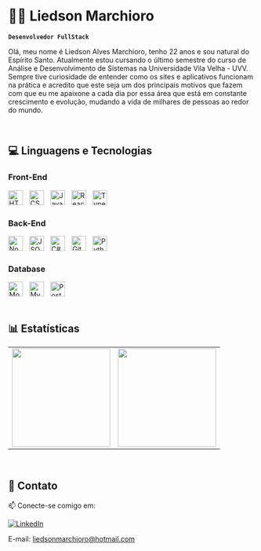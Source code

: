# 🧑‍💻 Liedson Marchioro

**`Desenvolvedor FullStack`**

Olá, meu nome é Liedson Alves Marchioro, tenho 22 anos e sou natural do Espírito Santo. Atualmente estou cursando o último semestre do curso de Análise e Desenvolvimento de Sistemas na Universidade Vila Velha - UVV. Sempre tive curiosidade de entender como os sites e aplicativos funcionam na prática e acredito que este seja um dos principais motivos que fazem com que eu me apaixone a cada dia por essa área que está em constante crescimento e evolução, mudando a vida de milhares de pessoas ao redor do mundo.

</br>

## 💻 Linguagens e Tecnologias

### Front-End

<img 
    align="left"
    alt="HTML"
    title="HTML"
    width="30px"
    style="padding-right: 10px;"
    src="https://cdn.jsdelivr.net/gh/devicons/devicon@latest/icons/html5/html5-original.svg" 
/>

<img 
    align="left"
    alt="CSS"
    title="CSS"
    width="30px"
    style="padding-right: 10px;"
    src="https://cdn.jsdelivr.net/gh/devicons/devicon@latest/icons/css3/css3-original.svg" 
/>

<img 
    align="left"
    alt="JavaScript"
    title="JavaScript"
    width="30px"
    style="padding-right: 10px;"
    src="https://cdn.jsdelivr.net/gh/devicons/devicon@latest/icons/javascript/javascript-original.svg" 
/>

<img 
    align="left"
    alt="React"
    title="React"
    width="30px"
    style="padding-right: 10px;"
    src="https://cdn.jsdelivr.net/gh/devicons/devicon@latest/icons/react/react-original.svg" 
/>

<img 
    align="left"
    alt="TypeScript"
    title="TypeScript"
    width="30px"
    style="padding-right: 10px;"
    src="https://cdn.jsdelivr.net/gh/devicons/devicon@latest/icons/typescript/typescript-original.svg" 
/>
</br>
</br>

### Back-End

<img 
    align="left"
    alt="Node"
    title="Node"
    width="30px"
    style="padding-right: 10px;"
    src="https://cdn.jsdelivr.net/gh/devicons/devicon@latest/icons/nodejs/nodejs-original.svg" 
/>

<img 
    align="left"
    alt="JSON"
    title="JSON"
    width="30px"
    style="padding-right: 10px;"
    src="https://cdn.jsdelivr.net/gh/devicons/devicon@latest/icons/json/json-original.svg" 
/>

<img 
    align="left"
    alt="C#"
    title="C#"
    width="30px"
    style="padding-right: 10px;"
    src="https://cdn.jsdelivr.net/gh/devicons/devicon@latest/icons/csharp/csharp-original.svg" 
/>

<img 
    align="left"
    alt="Git"
    title="Git"
    width="30px"
    style="padding-right: 10px;"
    src="https://cdn.jsdelivr.net/gh/devicons/devicon@latest/icons/git/git-original.svg" 
/>

<img 
    align="left"
    alt="Python"
    title="Python"
    width="30px"
    style="padding-right: 10px;"    
    src="https://cdn.jsdelivr.net/gh/devicons/devicon@latest/icons/python/python-original.svg" 
/>

</br>
</br>

### Database
<img 
    align="left"
    alt="MongoDB"
    title="MongoDB"
    width="30px"
    style="padding-right: 10px;"    
    src="https://cdn.jsdelivr.net/gh/devicons/devicon@latest/icons/mongodb/mongodb-original.svg" 
/>

<img 
    align="left"
    alt="MySQL"
    title="MySQL"
    width="30px"
    style="padding-right: 10px;" 
    src="https://cdn.jsdelivr.net/gh/devicons/devicon@latest/icons/mysql/mysql-original-wordmark.svg" 
/>

<img 
    align="left"
    alt="PostgreSQL"
    title="PostgreSQL"
    width="30px"
    style="padding-right: 10px;" 
    src="https://cdn.jsdelivr.net/gh/devicons/devicon@latest/icons/postgresql/postgresql-original.svg" 
/>

</br>

<br />
<br />

## 📊 Estatísticas

<table>
  <tr>
    <td>
      <img src="https://github-readme-stats.vercel.app/api?username=liedsonlm7&show_icons=true&theme=tokyonight&include_all_commits=true&locale=pt-br" height="200"/>
    </td>
    <td>
      <img src="https://github-readme-stats.vercel.app/api/top-langs/?username=liedsonlm7&theme=tokyonight&layout=compact&custom_title=Tecnologias&langs_count=9" height="200"/>
    </td>
  </tr>
</table>

</br>


## 🤝 Contato

📫 Conecte-se comigo em:

[![LinkedIn](https://img.shields.io/badge/LinkedIn-liedsonmarchioro-blue.svg?style=for-the-badge&logo=linkedin&logoColor=white)](https://www.linkedin.com/in/liedson-alves-marchioro-37b612286/)

E-mail: liedsonmarchioro@hotmail.com
